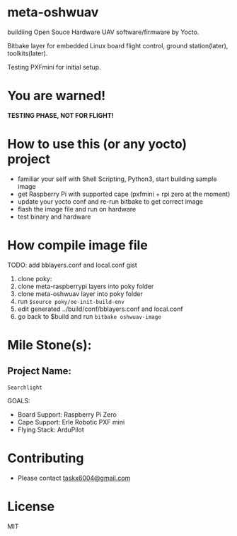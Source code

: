 # meta-oshwuav
buildiing Open Souce Hardware UAV software/firmware by Yocto.

Bitbake layer for embedded Linux board flight control, ground station(later), toolkits(later).

Testing PXFmini for initial setup.

# You are warned!
**TESTING PHASE, NOT FOR FLIGHT!**

# How to use this (or any yocto) project
* familiar your self with Shell Scripting, Python3, start building sample image
* get Raspberry Pi with supported cape (pxfmini + rpi zero at the moment)
* update your yocto conf and re-run bitbake to get correct image
* flash the image file and run on hardware
* test binary and hardware

# How compile image file
TODO: add bblayers.conf and local.conf gist

1. clone poky:
2. clone meta-raspberrypi layers into poky folder
3. clone meta-oshwuav layer into poky folder
4. run `$source poky/oe-init-build-env`
5. edit generated ../build/conf/bblayers.conf and local.conf
6. go back to $build and run `bitbake oshwuav-image`

# Mile Stone(s):

## Project Name:
 `Searchlight `

 GOALS:
* Board Support: Raspberry Pi Zero
* Cape Support: Erle Robotic PXF mini
* Flying Stack: ArduPilot

# Contributing
* Please contact taskx6004@gmail.com

# License
MIT
